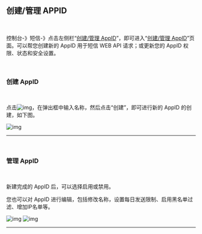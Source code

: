 ## 创建/管理 APPID

 <br>

控制台-》短信-》点击左侧栏“[创建/管理 AppID](https://www.mysubmail.com/console/sms/apps)”，即可进入“[创建/管理 AppID](https://www.mysubmail.com/console/sms/apps)”页面。可以帮您创建新的 AppID 用于短信 WEB API 请求；或更新您的 AppID 权限、状态和安全设置。

 <br>

### **创建 AppID**

<br>

点击![img](https://libraries.mysubmail.com/public/99040a5a4bb73c0f8ab0495dae84a27f/images/48223090921c7caf9b013309195b318a.png)，在弹出框中输入名称，然后点击“创建”，即可进行新的 AppID 的创建，如下图。

![img](https://libraries.mysubmail.com/public/99040a5a4bb73c0f8ab0495dae84a27f/images/0062c4d96ca3d5819c8f23bad3798020.gif)


------

 <br>

### **管理 AppID**

<br>

新建完成的 AppID 后，可以选择启用或禁用。

您也可以对 AppID 进行编辑，包括修改名称，设置每日发送限制、启用黑名单过滤、增加IP名单等。


![img](https://libraries.mysubmail.com/public/99040a5a4bb73c0f8ab0495dae84a27f/images/265df0b921844989e6d22fabb1296469.png)
![img](https://libraries.mysubmail.com/public/99040a5a4bb73c0f8ab0495dae84a27f/images/94d364733c2e23b741b145bbcf50a461.png)

------